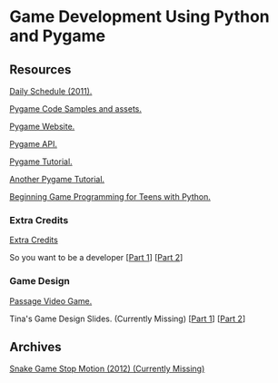 # Game Development Using Python and Pygame

## Resources

[Daily Schedule (2011).](/teaching/pygame2013/GREAT_HS_Programming_Daily_Schedule_2011.doc)

[Pygame Code Samples and assets.](https://github.com/LeifAndersen/GREAT-Pygame)

[Pygame Website.](http://www.pygame.org/news.html)

[Pygame API.](http://www.pygame.org/docs/genindex.html)

[Pygame Tutorial.](http://www.pygame.org/docs/tut/chimp/ChimpLineByLine.html)

[Another Pygame Tutorial.](http://eli.thegreenplace.net/category/programming/python/pygame-tutorial/)

[Beginning Game Programming for Teens with Python.](http://www.raywenderlich.com/24252/beginning-game-programming-for-teens-with-python)

### Extra Credits

[Extra Credits](http://www.penny-arcade.com/patv/show/extra-credits)

So you want to be a developer [[Part 1](http://www.penny-arcade.com/patv/episode/so-you-want-to-be-a-developer-part-1)] [[Part 2](http://www.penny-arcade.com/patv/episode/so-you-want-to-be-a-developer-part-2)]

### Game Design

[Passage Video Game.](http://hcsoftware.sourceforge.net/passage/)

Tina's Game Design Slides. (Currently Missing) [[Part 1](/teaching/pygame2013/design_part_1.ppt)] [[Part 2](/teaching/pygame2013/design_part_2.ppt)]

## Archives

[Snake Game Stop Motion (2012) (Currently Missing)](/teaching/pygame2013/snake_game_stop_motion.mp4)
